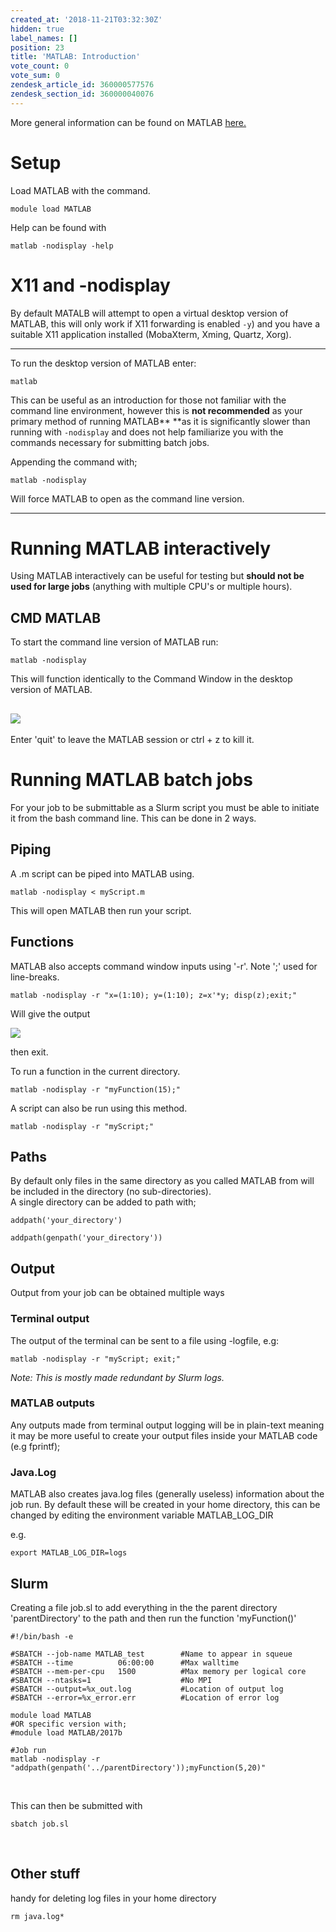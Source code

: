 ```yaml
---
created_at: '2018-11-21T03:32:30Z'
hidden: true
label_names: []
position: 23
title: 'MATLAB: Introduction'
vote_count: 0
vote_sum: 0
zendesk_article_id: 360000577576
zendesk_section_id: 360000040076
---
```


More general information can be found on MATLAB
[here.](https://support.nesi.org.nz/hc/en-gb/articles/212639047-MATLAB)

# Setup

Load MATLAB with the command.

    module load MATLAB

Help can be found with

    matlab -nodisplay -help

# X11 and -nodisplay

By default MATALB will attempt to open a virtual desktop version of
MATLAB, this will only work if X11 forwarding is enabled `-y`) and you
have a suitable X11 application installed (MobaXterm, Xming, Quartz,
Xorg).

------------------------------------------------------------------------

To run the desktop version of MATLAB enter:

    matlab

This can be useful as an introduction for those not familiar with the
command line environment, however this is **not recommended** as your
primary method of running MATLAB** **as it is significantly slower than
running with `-nodisplay` and does not help familiarize you with the
commands necessary for submitting batch jobs.

Appending the command with;

    matlab -nodisplay

Will force MATLAB to open as the command line version.

------------------------------------------------------------------------

# Running MATLAB interactively

Using MATLAB interactively can be useful for testing but **should not be
used for large jobs** (anything with multiple CPU's or multiple hours).

## CMD MATLAB

To start the command line version of MATLAB run:

    matlab -nodisplay

This will function identically to the Command Window in the desktop
version of MATLAB.

## ![](mkdocs_repo/includes/images/mceclip0.png)

Enter 'quit' to leave the MATLAB session or ctrl + z to kill it.

# Running MATLAB batch jobs

For your job to be submittable as a Slurm script you must be able to
initiate it from the bash command line. This can be done in 2 ways.

## Piping

A .m script can be piped into MATLAB using.

    matlab -nodisplay < myScript.m

This will open MATLAB then run your script. 

## Functions

MATLAB also accepts command window inputs using '-r'. Note ';' used for
line-breaks.

    matlab -nodisplay -r "x=(1:10); y=(1:10); z=x'*y; disp(z);exit;"

Will give the output

![](mkdocs_repo/includes/images/mceclip0.png)

then exit.

To run a function in the current directory.

    matlab -nodisplay -r "myFunction(15);"

A script can also be run using this method.

    matlab -nodisplay -r "myScript;"

## Paths

By default only files in the same directory as you called MATLAB from
will be included in the directory (no sub-directories).  
A single directory can be added to path with;

    addpath('your_directory') 

    addpath(genpath('your_directory'))

## Output

Output from your job can be obtained multiple ways

### Terminal output

The output of the terminal can be sent to a file using -logfile, e.g:

    matlab -nodisplay -r "myScript; exit;"

*Note: This is mostly made redundant by Slurm logs.*

### MATLAB outputs

Any outputs made from terminal output logging will be in plain-text
meaning it may be more useful to create your output files inside your
MATLAB code (e.g fprintf);

### Java.Log

MATLAB also creates java.log files (generally useless) information about
the job run. By default these will be created in your home directory,
this can be changed by editing the environment variable MATLAB\_LOG\_DIR

e.g.

    export MATLAB_LOG_DIR=logs

## Slurm

Creating a file job.sl to add everything in the the parent directory
'parentDirectory' to the path and then run the function 'myFunction()'

    #!/bin/bash -e

    #SBATCH --job-name MATLAB_test        #Name to appear in squeue
    #SBATCH --time          06:00:00      #Max walltime
    #SBATCH --mem-per-cpu   1500          #Max memory per logical core
    #SBATCH --ntasks=1                    #No MPI
    #SBATCH --output=%x_out.log           #Location of output log
    #SBATCH --error=%x_error.err          #Location of error log

    module load MATLAB
    #OR specific version with;
    #module load MATLAB/2017b

    #Job run
    matlab -nodisplay -r "addpath(genpath('../parentDirectory'));myFunction(5,20)"

 

This can then be submitted with

    sbatch job.sl

 

## Other stuff

handy for deleting log files in your home directory

    rm java.log*
